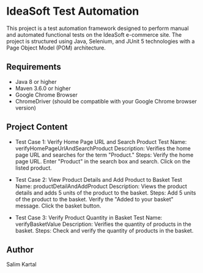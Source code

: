 # IdeaSoft Test Automation

This project is a test automation framework designed to perform manual and automated functional tests on the IdeaSoft e-commerce site. The project is structured using Java, Selenium, and JUnit 5 technologies with a Page Object Model (POM) architecture.

## Requirements

- Java 8 or higher
- Maven 3.6.0 or higher
- Google Chrome Browser
- ChromeDriver (should be compatible with your Google Chrome browser version)


## Project Content

  - Test Case 1: Verify Home Page URL and Search Product
    Test Name: verifyHomePageUrlAndSearchProduct
    Description: Verifies the home page URL and searches for the term "Product."
    Steps:
    Verify the home page URL.
    Enter "Product" in the search box and search.
    Click on the listed product.

  - Test Case 2: View Product Details and Add Product to Basket
    Test Name: productDetailAndAddProduct
    Description: Views the product details and adds 5 units of the product to the basket.
    Steps:
    Add 5 units of the product to the basket.
    Verify the "Added to your basket" message.
    Click the basket button.

  - Test Case 3: Verify Product Quantity in Basket
    Test Name: verifyBasketValue
    Description: Verifies the quantity of products in the basket.
    Steps:
    Check and verify the quantity of products in the basket.


## Author
Salim Kartal
